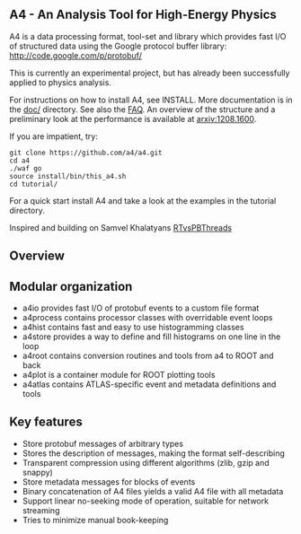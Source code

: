 A4 - An Analysis Tool for High-Energy Physics
---------------------------------------------

A4 is a data processing format, tool-set and library which provides fast I/O
of structured data using the Google protocol buffer library:
http://code.google.com/p/protobuf/

This is currently an experimental project, but has already been successfully
applied to physics analysis.

For instructions on how to install A4, see INSTALL. 
More documentation is in the [doc/](http://liba4.net/a4/blob/master/doc/) directory. 
See also the [FAQ](http://liba4.net/a4/blob/master/doc/FAQ.md).
An overview of the structure and a preliminary look at the performance is available at
[arxiv:1208.1600](http://arxiv.org/abs/1208.1600).

If you are impatient, try:

    git clone https://github.com/a4/a4.git
    cd a4
    ./waf go
    source install/bin/this_a4.sh
    cd tutorial/

For a quick start install A4 and take a look at the examples
in the tutorial directory.

Inspired and building on Samvel Khalatyans [RTvsPBThreads](https://github.com/ksamdev/RTvsPBThreads)


Overview
--------

## Modular organization

 * a4io provides fast I/O of protobuf events to a custom file format
 * a4process contains processor classes with overridable event loops
 * a4hist contains fast and easy to use histogramming classes
 * a4store provides a way to define and fill histograms on one line in the loop
 * a4root contains conversion routines and tools from a4 to ROOT and back
 * a4plot is a container module for ROOT plotting tools
 * a4atlas contains ATLAS-specific event and metadata definitions and tools

## Key features

 * Store protobuf messages of arbitrary types
 * Stores the description of messages, making the format self-describing
 * Transparent compression using different algorithms (zlib, gzip and snappy)
 * Store metadata messages for blocks of events
 * Binary concatenation of A4 files yields a valid A4 file with all metadata
 * Support linear no-seeking mode of operation, suitable for network streaming
 * Tries to minimize manual book-keeping
